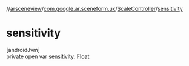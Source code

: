 //[arsceneview](../../../index.md)/[com.google.ar.sceneform.ux](../index.md)/[ScaleController](index.md)/[sensitivity](sensitivity.md)

# sensitivity

[androidJvm]\
private open var [sensitivity](sensitivity.md): [Float](https://kotlinlang.org/api/latest/jvm/stdlib/kotlin/-float/index.html)
